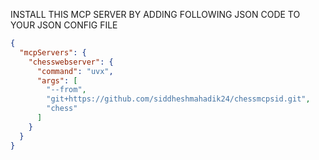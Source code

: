 INSTALL THIS MCP SERVER BY ADDING FOLLOWING JSON CODE TO YOUR JSON CONFIG FILE

```json
{
  "mcpServers": {
    "chesswebserver": {
      "command": "uvx",
      "args": [
        "--from",
        "git+https://github.com/siddheshmahadik24/chessmcpsid.git",
        "chess"
      ]
    }
  }
}
```

